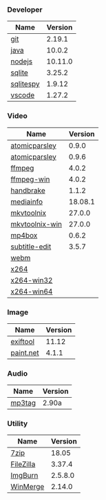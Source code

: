 
### Developer
Name                                                                                | Version
----                                                                                | -------
[git](https://github.com/git-for-windows/git/releases)                              | 2.19.1
[java](http://www.oracle.com/technetwork/java/javase/downloads/index.html)          | 10.0.2
[nodejs](https://nodejs.org/en/download/current/)                                   | 10.11.0
[sqlite](http://www.sqlite.org/download.html)                                       | 3.25.2
[sqlitespy](http://www.yunqa.de/delphi/doku.php/products/sqlitespy/index)           | 1.9.12
[vscode](https://code.visualstudio.com/updates)                                     | 1.27.2

### Video
Name                                                                                | Version
----                                                                                | -------
[atomicparsley](http://sourceforge.net/projects/atomicparsley/files/atomicparsley/) | 0.9.0
[atomicparsley](https://bitbucket.org/jonhedgerows/atomicparsley/downloads)         | 0.9.6
[ffmpeg](http://www.ffmpeg.org/download.html)                                       | 4.0.2
[ffmpeg-win](http://ffmpeg.zeranoe.com/builds/)                                     | 4.0.2
[handbrake](http://handbrake.fr/downloads.php)                                      | 1.1.2
[mediainfo](http://mediaarea.net/us/MediaInfo/Download/Windows)                     | 18.08.1
[mkvtoolnix](http://www.bunkus.org/videotools/mkvtoolnix/downloads.html)            | 27.0.0
[mkvtoolnix-win](http://www.fosshub.com/MKVToolNix.html)                            | 27.0.0
[mp4box](http://gpac.wp.mines-telecom.fr/mp4box/)                                   | 0.6.2
[subtitle-edit](https://github.com/SubtitleEdit/subtitleedit/releases)              | 3.5.7
[webm](http://www.webmproject.org/tools/)                                           | 
[x264](http://www.videolan.org/developers/x264.html)                                | 
[x264-win32](http://download.videolan.org/pub/videolan/x264/binaries/win32/)        | 
[x264-win64](http://download.videolan.org/pub/videolan/x264/binaries/win64/)        | 

### Image
Name                                                                                | Version
----                                                                                | -------
[exiftool](http://www.sno.phy.queensu.ca/~phil/exiftool/)                           | 11.12
[paint.net](http://www.getpaint.net/download.html)                                  | 4.1.1

### Audio
Name                                                                                | Version
----                                                                                | -------
[mp3tag](http://www.mp3tag.de/en/download.html)                                     | 2.90a

### Utility
Name                                                                                | Version
----                                                                                | -------
[7zip](http://www.7-zip.org/download.html)                                          | 18.05
[FileZilla](https://filezilla-project.org/download.php?show_all=1)                  | 3.37.4
[ImgBurn](http://www.imgburn.com/index.php?act=download)                            | 2.5.8.0
[WinMerge](http://winmerge.org/downloads/)                                          | 2.14.0
